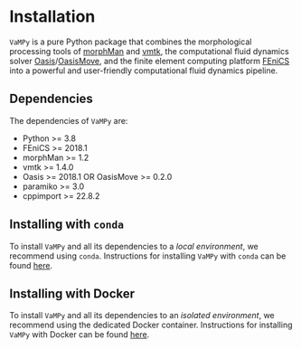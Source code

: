 # Installation

`VaMPy` is a pure Python package that combines the morphological processing tools of
[morphMan](https://github.com/KVSlab/morphMan) and [vmtk](http://www.vmtk.org/), the computational fluid dynamics
solver [Oasis](https://github.com/mikaem/Oasis)/[OasisMove](https://github.com/KVSlab/OasisMove), and the finite element
computing platform [FEniCS](https://fenicsproject.org/) into a powerful and user-friendly computational fluid dynamics
pipeline.

## Dependencies

The dependencies of `VaMPy` are:

* Python >= 3.8
* FEniCS >= 2018.1
* morphMan >= 1.2
* vmtk >= 1.4.0
* Oasis >= 2018.1 OR OasisMove >= 0.2.0
* paramiko >= 3.0
* cppimport >= 22.8.2

## Installing with `conda`

To install `VaMPy` and all its dependencies to a *local environment*, we recommend using `conda`. Instructions for
installing `VaMPy` with `conda` can be found [here](install:conda).

## Installing with Docker

To install `VaMPy` and all its dependencies to an *isolated environment*, we recommend using the dedicated Docker
container. Instructions for installing `VaMPy` with Docker can be found [here](install:docker).

